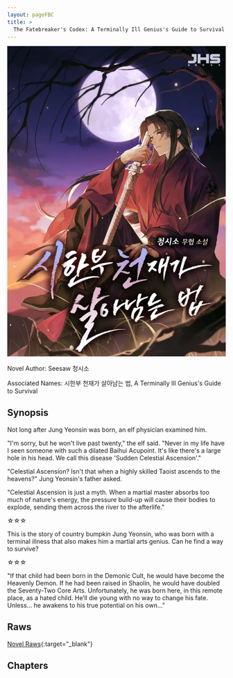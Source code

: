 ```yaml
---
layout: pageFBC
title: >
  The Fatebreaker's Codex: A Terminally Ill Genius's Guide to Survival
---
```


![FBC](/Images/TIGGS.png)

Novel Author: Seesaw 청시소

Associated Names: 시한부 천재가 살아남는 법, A Terminally Ill Genius's Guide to Survival

## Synopsis

Not long after Jung Yeonsin was born, an elf physician examined him.

"I'm sorry, but he won't live past twenty," the elf said. "Never in my life have I seen someone with such a dilated Baihui Acupoint. It's like there's a large hole in his head. We call this disease 'Sudden Celestial Ascension'."

"Celestial Ascension? Isn't that when a highly skilled Taoist ascends to the heavens?" Jung Yeonsin's father asked.

"Celestial Ascension is just a myth. When a martial master absorbs too much of nature's energy, the pressure build-up will cause their bodies to explode, sending them across the river to the afterlife."

☆☆☆

This is the story of country bumpkin Jung Yeonsin, who was born with a terminal illness that also makes him a martial arts genius. Can he find a way to survive?

☆☆☆

"If that child had been born in the Demonic Cult, he would have become the Heavenly Demon. If he had been raised in Shaolin, he would have doubled the Seventy-Two Core Arts. Unfortunately, he was born here, in this remote place, as a hated child. He’ll die young with no way to change his fate. Unless… he awakens to his true potential on his own..."

## Raws

[Novel Raws](https://series.naver.com/novel/detail.series?productNo=5896155){:target="_blank"}

## Chapters

